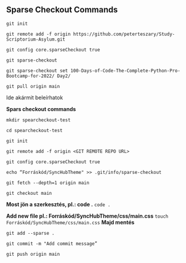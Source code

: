 ## Sparse Checkout Commands

```
git init
```
```
git remote add -f origin https://github.com/peterteszary/Study-Scriptorium-Asylum.git
```
```
git config core.sparseCheckout true
```
```
git sparse-checkout
```
```
git sparse-checkout set 100-Days-of-Code-The-Complete-Python-Pro-Bootcamp-for-2022/ Day2/
```
```
git pull origin main
```
Ide akármit beleírhatok

**Spars checkout commands**
```
mkdir spearcheckout-test
```
```
cd spearcheckout-test
```
```
git init
```
```
git remote add -f origin <GIT REMOTE REPO URL>
```
```
git config core.sparseCheckout true
```
```
echo “Forráskód/SyncHubTheme" >> .git/info/sparse-checkout
```
```
git fetch --depth=1 origin main
```
```
git checkout main
```

**Most jön a szerkesztés, pl.: code .** `code .`

**Add new file pl.: Forráskód/SyncHubTheme/css/main.css** `touch Forráskód/SyncHubTheme/css/main.css`
**Majd mentés**
```
git add --sparse .
```
```
git commit -m "Add commit message”
```
```
git push origin main
```
